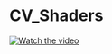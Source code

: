 # CV_Shaders

[![Watch the video](https://img.youtube.com/vi/APOPm01BVrk/hqdefault.jpg)](https://drive.google.com/file/d/1PtyJEURVy4kzGQXfn714JmnUsTTfCVNs/view)
